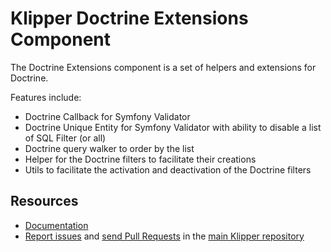 Klipper Doctrine Extensions Component
=====================================

The Doctrine Extensions component is a set of helpers and extensions for Doctrine.

Features include:

- Doctrine Callback for Symfony Validator
- Doctrine Unique Entity for Symfony Validator with ability to disable a list of SQL Filter (or all)
- Doctrine query walker to order by the list
- Helper for the Doctrine filters to facilitate their creations
- Utils to facilitate the activation and deactivation of the Doctrine filters

Resources
---------

- [Documentation](https://doc.klipper.dev/components/doctrine-extensions)
- [Report issues](https://github.com/klipperdev/klipper/issues)
  and [send Pull Requests](https://github.com/klipperdev/klipper/pulls)
  in the [main Klipper repository](https://github.com/klipperdev/klipper)
